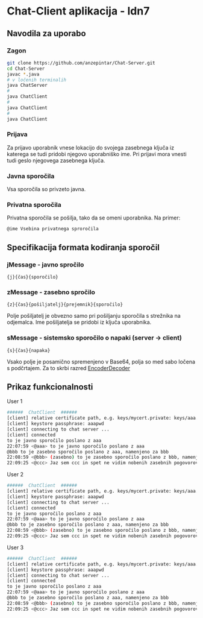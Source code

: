 # Chat-Client aplikacija - ldn7

## Navodila za uporabo

### Zagon

```bash
git clone https://github.com/anzepintar/Chat-Server.git
cd Chat-Server
javac *.java
# v ločenih terminalih
java ChatServer
#
java ChatClient
#
java ChatClient
#
java ChatClient
```

### Prijava

Za prijavo uporabnik vnese lokacijo do svojega zasebnega ključa iz katerega se tudi pridobi njegovo uporabniško ime.
Pri prijavi mora vnesti tudi geslo njegovega zasebnega ključa.

### Javna sporočila

Vsa sporočila so privzeto javna.

### Privatna sporočila

Privatna sporočila se pošilja, tako da se omeni uporabnika. Na primer:

`@ime Vsebina privatnega sproročila`


## Specifikacija formata kodiranja sporočil

### jMessage - javno spročilo
`{j}{čas}{sporočilo}`
### zMessage - zasebno spročilo
`{z}{čas}{pošiljatelj}{prejemnik}{sporočilo}`

Polje pošiljatelj je obvezno samo pri pošiljanju sporočila s strežnika na odjemalca.
Ime pošiljatelja se pridobi iz ključa uporabnika.

### sMessage - sistemsko sporočilo o napaki (server -> client)
`{s}{čas}{napaka}`

Vsako polje je posamično spremenjeno v Base64, polja so med sabo ločena s podčrtajem.
Za to skrbi razred [EncoderDecoder](EncoderDecoder.java)


## Prikaz funkcionalnosti

User 1

```bash
######  ChatClient  ######
[client] relative certificate path, e.g. keys/mycert.private: keys/aaa.private
[client] keystore passphrase: aaapwd
[client] connecting to chat server ...
[client] connected
to je javno sporočilo poslano z aaa
22:07:59 <@aaa> to je javno sporočilo poslano z aaa
@bbb to je zasebno sporočilo poslano z aaa, namenjeno za bbb
22:08:59 <@bbb> (zasebno) to je zasebno sporočilo poslano z bbb, namenjeno aaa
22:09:25 <@ccc> Jaz sem ccc in spet ne vidim nobenih zasebnih pogovorov
```

User 2

```bash
######  ChatClient  ######
[client] relative certificate path, e.g. keys/mycert.private: keys/aaa.private
[client] keystore passphrase: aaapwd
[client] connecting to chat server ...
[client] connected
to je javno sporočilo poslano z aaa
22:07:59 <@aaa> to je javno sporočilo poslano z aaa
@bbb to je zasebno sporočilo poslano z aaa, namenjeno za bbb
22:08:59 <@bbb> (zasebno) to je zasebno sporočilo poslano z bbb, namenjeno aaa
22:09:25 <@ccc> Jaz sem ccc in spet ne vidim nobenih zasebnih pogovorov
```

User 3

```bash
######  ChatClient  ######
[client] relative certificate path, e.g. keys/mycert.private: keys/aaa.private
[client] keystore passphrase: aaapwd
[client] connecting to chat server ...
[client] connected
to je javno sporočilo poslano z aaa
22:07:59 <@aaa> to je javno sporočilo poslano z aaa
@bbb to je zasebno sporočilo poslano z aaa, namenjeno za bbb
22:08:59 <@bbb> (zasebno) to je zasebno sporočilo poslano z bbb, namenjeno aaa
22:09:25 <@ccc> Jaz sem ccc in spet ne vidim nobenih zasebnih pogovorov
```

